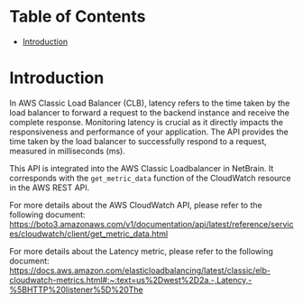 # Table of Contents
- [Introduction](#introduction)

# Introduction <a name="introduction"></a>
In AWS Classic Load Balancer (CLB), latency refers to the time taken by the load balancer to forward a request to the backend instance and receive the complete response. Monitoring latency is crucial as it directly impacts the responsiveness and performance of your application. The API provides the time taken by the load balancer to successfully respond to a request, measured in milliseconds (ms).

This API is integrated into the AWS Classic Loadbalancer in NetBrain. It corresponds with the `get_metric_data` function of the CloudWatch resource in the AWS REST API.



For more details about the AWS CloudWatch API, please refer to the following document: https://boto3.amazonaws.com/v1/documentation/api/latest/reference/services/cloudwatch/client/get_metric_data.html

For more details about the Latency metric, please refer to the following document: https://docs.aws.amazon.com/elasticloadbalancing/latest/classic/elb-cloudwatch-metrics.html#:~:text=us%2Dwest%2D2a.-,Latency,-%5BHTTP%20listener%5D%20The

